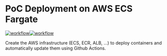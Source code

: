 # PoC Deployment on AWS ECS Fargate

[![workflow](https://github.com/nlykkei/esp-terraform-ecs-fargate/actions/workflows/app.yml/badge.svg)](https://github.com/nlykkei/esp-terraform-ecs-fargate/actions/workflows/app.yml)<space>[![workflow](https://github.com/nlykkei/esp-terraform-ecs-fargate/actions/workflows/api.yml/badge.svg)](https://github.com/nlykkei/esp-terraform-ecs-fargate/actions/workflows/api.yml)

Create the AWS infrastructure (ECS, ECR, ALB, ...) to deploy containers and
automatically update them using Github Actions.

